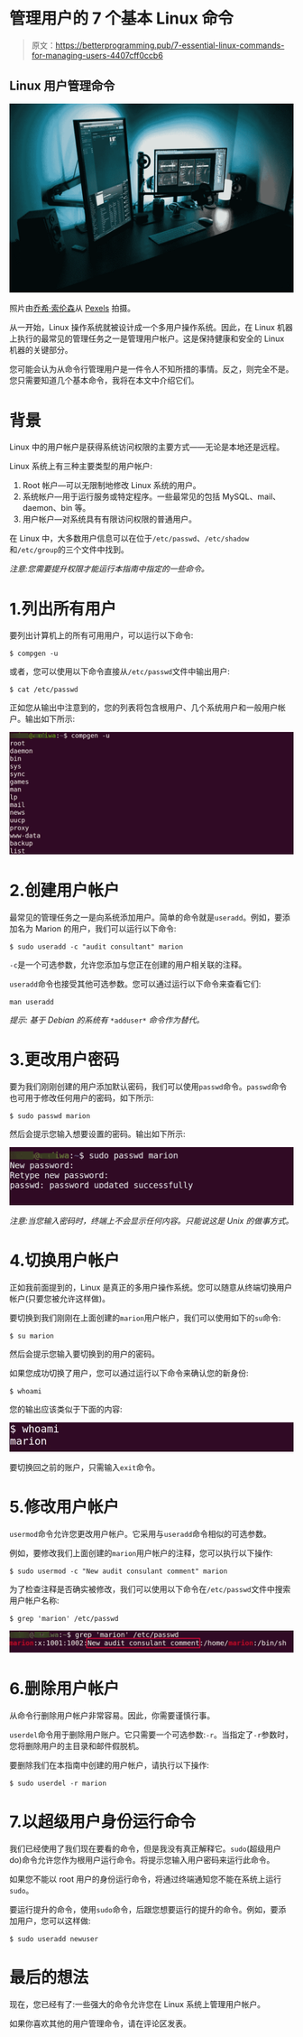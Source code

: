 # 管理用户的 7 个基本 Linux 命令

> 原文：<https://betterprogramming.pub/7-essential-linux-commands-for-managing-users-4407cff0ccb6>

## Linux 用户管理命令

![](img/5757c3c4141ed84c758f8cf1d8c88f0f.png)

照片由[乔希·索伦森](https://www.pexels.com/@joshsorenson?utm_content=attributionCopyText&utm_medium=referral&utm_source=pexels)从 [Pexels](https://www.pexels.com/photo/black-flat-screen-computer-monitor-1714208/?utm_content=attributionCopyText&utm_medium=referral&utm_source=pexels) 拍摄。

从一开始，Linux 操作系统就被设计成一个多用户操作系统。因此，在 Linux 机器上执行的最常见的管理任务之一是管理用户帐户。这是保持健康和安全的 Linux 机器的关键部分。

您可能会认为从命令行管理用户是一件令人不知所措的事情。反之，则完全不是。您只需要知道几个基本命令，我将在本文中介绍它们。

# 背景

Linux 中的用户帐户是获得系统访问权限的主要方式——无论是本地还是远程。

Linux 系统上有三种主要类型的用户帐户:

1.  Root 帐户—可以无限制地修改 Linux 系统的用户。
2.  系统帐户—用于运行服务或特定程序。一些最常见的包括 MySQL、mail、daemon、bin 等。
3.  用户帐户—对系统具有有限访问权限的普通用户。

在 Linux 中，大多数用户信息可以在位于`/etc/passwd`、`/etc/shadow`和`/etc/group`的三个文件中找到。

*注意:您需要提升权限才能运行本指南中指定的一些命令。*

# 1.列出所有用户

要列出计算机上的所有可用用户，可以运行以下命令:

```
$ compgen -u
```

或者，您可以使用以下命令直接从`/etc/passwd`文件中输出用户:

```
$ cat /etc/passwd
```

正如您从输出中注意到的，您的列表将包含根用户、几个系统用户和一般用户帐户。输出如下所示:

![](img/eb6628265a313360b7b51ab973fb0f63.png)

# 2.创建用户帐户

最常见的管理任务之一是向系统添加用户。简单的命令就是`useradd`。例如，要添加名为 Marion 的用户，我们可以运行以下命令:

```
$ sudo useradd -c "audit consultant" marion
```

`-c`是一个可选参数，允许您添加与您正在创建的用户相关联的注释。

`useradd`命令也接受其他可选参数。您可以通过运行以下命令来查看它们:

```
man useradd
```

*提示:* *基于 Debian 的系统有* `*adduser*` *命令作为替代。*

# 3.更改用户密码

要为我们刚刚创建的用户添加默认密码，我们可以使用`passwd`命令。`passwd`命令也可用于修改任何用户的密码，如下所示:

```
$ sudo passwd marion
```

然后会提示您输入想要设置的密码。输出如下所示:

![](img/7899781609893e316802b5391af20ebd.png)

*注意:当您输入密码时，终端上不会显示任何内容。只能说这是 Unix 的做事方式。*

# 4.切换用户帐户

正如我前面提到的，Linux 是真正的多用户操作系统。您可以随意从终端切换用户帐户(只要您被允许这样做)。

要切换到我们刚刚在上面创建的`marion`用户帐户，我们可以使用如下的`su`命令:

```
$ su marion
```

然后会提示您输入要切换到的用户的密码。

如果您成功切换了用户，您可以通过运行以下命令来确认您的新身份:

```
$ whoami
```

您的输出应该类似于下面的内容:

![](img/cd5e84f7524480c8374613fbe971bf62.png)

要切换回之前的账户，只需输入`exit`命令。

# 5.修改用户帐户

`usermod`命令允许您更改用户帐户。它采用与`useradd`命令相似的可选参数。

例如，要修改我们上面创建的`marion`用户帐户的注释，您可以执行以下操作:

```
$ sudo usermod -c "New audit consulant comment" marion
```

为了检查注释是否确实被修改，我们可以使用以下命令在`/etc/passwd`文件中搜索用户帐户名称:

```
$ grep 'marion' /etc/passwd
```

![](img/49dec9edc169e8dd320224b7ff0992b1.png)

# 6.删除用户帐户

从命令行删除用户帐户非常容易。因此，你需要谨慎行事。

`userdel`命令用于删除用户账户。它只需要一个可选参数:`-r`。当指定了`-r`参数时，您将删除用户的主目录和邮件假脱机。

要删除我们在本指南中创建的用户帐户，请执行以下操作:

```
$ sudo userdel -r marion
```

# 7.以超级用户身份运行命令

我们已经使用了我们现在要看的命令，但是我没有真正解释它。`sudo`(超级用户 do)命令允许您作为根用户运行命令。将提示您输入用户密码来运行此命令。

如果您不能以 root 用户的身份运行命令，将通过终端通知您不能在系统上运行`sudo`。

要运行提升的命令，使用`sudo`命令，后跟您想要运行的提升的命令。例如，要添加用户，您可以这样做:

```
$ sudo useradd newuser
```

# 最后的想法

现在，您已经有了:一些强大的命令允许您在 Linux 系统上管理用户帐户。

如果你喜欢其他的用户管理命令，请在评论区发表。